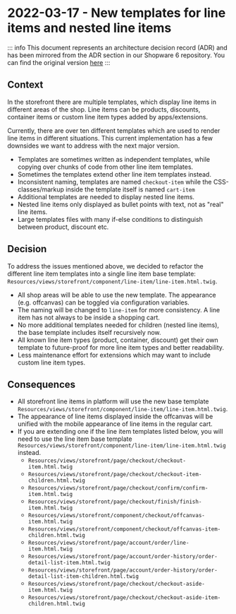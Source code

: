 # 2022-03-17 - New templates for line items and nested line items

::: info
This document represents an architecture decision record (ADR) and has been mirrored from the ADR section in our Shopware 6 repository.
You can find the original version [here](https://github.com/shopware/platform/blob/trunk/adr/checkout/2022-03-17-new-nested-line-items.md)
:::

## Context

In the storefront there are multiple templates, which display line items in different areas of the shop.
Line items can be products, discounts, container items or custom line item types added by apps/extensions.

Currently, there are over ten different templates which are used to render line items in different situations.
This current implementation has a few downsides we want to address with the next major version.
* Templates are sometimes written as independent templates, while copying over chunks of code from other line item templates. 
* Sometimes the templates extend other line item templates instead.
* Inconsistent naming, templates are named `checkout-item` while the CSS-classes/markup inside the template itself is named `cart-item`
* Additional templates are needed to display nested line items.
* Nested line items only displayed as bullet points with text, not as "real" line items.
* Large templates files with many if-else conditions to distinguish between product, discount etc.

## Decision

To address the issues mentioned above, we decided to refactor the different line item templates into a single line item base template: `Resources/views/storefront/component/line-item/line-item.html.twig`.

* All shop areas will be able to use the new template. The appearance (e.g. offcanvas) can be toggled via configuration variables.
* The naming will be changed to `line-item` for more consistency. A line item has not always to be inside a shopping cart.
* No more additional templates needed for children (nested line items), the base template includes itself recursively now.
* All known line item types (product, container, discount) get their own template to future-proof for more line item types and better readability.
* Less maintenance effort for extensions which may want to include custom line item types.

## Consequences

* All storefront line items in platform will use the new base template `Resources/views/storefront/component/line-item/line-item.html.twig`.
* The appearance of line items displayed inside the offcanvas will be unified with the mobile appearance of line items in the regular cart.
* If you are extending one if the line item templates listed below, you will need to use the line item base template `Resources/views/storefront/component/line-item/line-item.html.twig` instead.
    * `Resources/views/storefront/page/checkout/checkout-item.html.twig`
    * `Resources/views/storefront/page/checkout/checkout-item-children.html.twig`
    * `Resources/views/storefront/page/checkout/confirm/confirm-item.html.twig`
    * `Resources/views/storefront/page/checkout/finish/finish-item.html.twig`
    * `Resources/views/storefront/component/checkout/offcanvas-item.html.twig`
    * `Resources/views/storefront/component/checkout/offcanvas-item-children.html.twig`
    * `Resources/views/storefront/page/account/order/line-item.html.twig`
    * `Resources/views/storefront/page/account/order-history/order-detail-list-item.html.twig`
    * `Resources/views/storefront/page/account/order-history/order-detail-list-item-children.html.twig`
    * `Resources/views/storefront/page/checkout/checkout-aside-item.html.twig`
    * `Resources/views/storefront/page/checkout/checkout-aside-item-children.html.twig`
